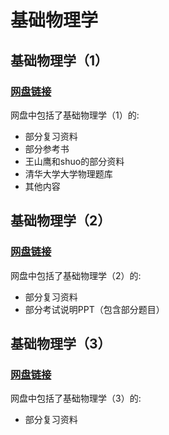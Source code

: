 # 基础物理学

## 基础物理学（1）

### [网盘链接](https://cloud.tsinghua.edu.cn/d/fd46a89e9aff470b8edd/)
    
网盘中包括了基础物理学（1）的:

+ 部分复习资料
+ 部分参考书
+ 王山鹰和shuo的部分资料
+ 清华大学大学物理题库
+ 其他内容

## 基础物理学（2）

### [网盘链接](https://cloud.tsinghua.edu.cn/d/2e13e5bf352a440680bb/)
    
网盘中包括了基础物理学（2）的:

+ 部分复习资料
+ 部分考试说明PPT（包含部分题目）

## 基础物理学（3）

### [网盘链接](https://cloud.tsinghua.edu.cn/d/70a48a566a564e249cd8/)
    
网盘中包括了基础物理学（3）的:

+ 部分复习资料